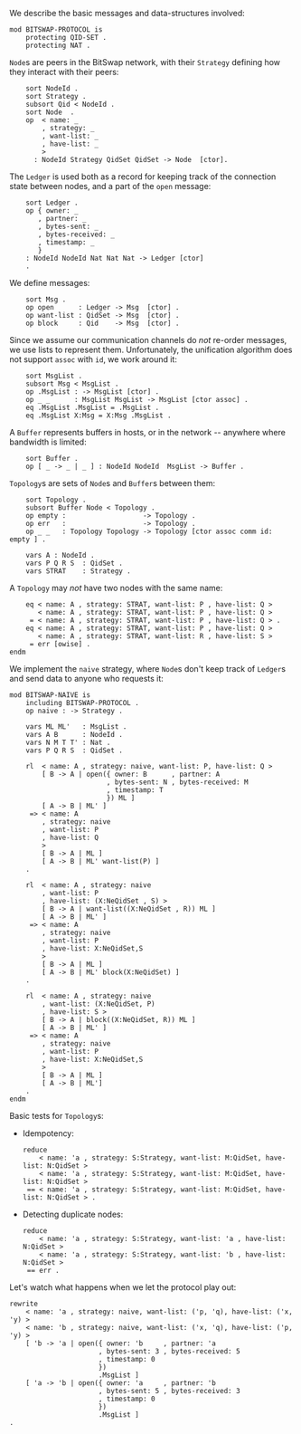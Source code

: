 We describe the basic messages and data-structures involved:

```{pipe='tee bitswap-protocol.maude'}
mod BITSWAP-PROTOCOL is
    protecting QID-SET .
    protecting NAT .
```

`Node`s are peers in the BitSwap network, with their `Strategy`
defining how they interact with their peers:

```{pipe='tee -a bitswap-protocol.maude'}
    sort NodeId .
    sort Strategy .
    subsort Qid < NodeId .
    sort Node  .
    op  < name: _
        , strategy: _
        , want-list: _
        , have-list: _
        >
      : NodeId Strategy QidSet QidSet -> Node  [ctor].
```

The `Ledger` is used both as a record for keeping track
of the connection state between nodes, and a part of the
`open` message:

```{pipe='tee -a bitswap-protocol.maude'}
    sort Ledger .
    op { owner: _
       , partner: _
       , bytes-sent: _
       , bytes-received: _
       , timestamp: _
       }
    : NodeId NodeId Nat Nat Nat -> Ledger [ctor]
    .
```

We define messages:

```{pipe='tee -a bitswap-protocol.maude'}
    sort Msg .
    op open      : Ledger -> Msg  [ctor] .
    op want-list : QidSet -> Msg  [ctor] .
    op block     : Qid    -> Msg  [ctor] .
```

Since we assume our communication channels do *not* re-order messages,
we use lists to represent them. Unfortunately, the unification algorithm
does not support `assoc` with `id`, we work around it:

```{pipe='tee -a bitswap-protocol.maude'}
    sort MsgList .
    subsort Msg < MsgList .
    op .MsgList : -> MsgList [ctor] .
    op _ _      : MsgList MsgList -> MsgList [ctor assoc] .
    eq .MsgList .MsgList = .MsgList .
    eq .MsgList X:Msg = X:Msg .MsgList .
```

A `Buffer` represents buffers in hosts, or in the network -- anywhere where bandwidth is limited:

```{pipe='tee -a bitswap-protocol.maude'}
    sort Buffer .
    op [ _ -> _ | _ ] : NodeId NodeId  MsgList -> Buffer .

```

`Topology`s are sets of `Node`s and `Buffer`s between them:

```{pipe='tee -a bitswap-protocol.maude'}
    sort Topology .
    subsort Buffer Node < Topology .
    op empty :                   -> Topology .
    op err   :                   -> Topology .
    op _ _   : Topology Topology -> Topology [ctor assoc comm id: empty ] .

    vars A : NodeId .
    vars P Q R S  : QidSet .
    vars STRAT    : Strategy .
```

A `Topology` may *not* have two nodes with the same name:

```{pipe='tee -a bitswap-protocol.maude'}
    eq < name: A , strategy: STRAT, want-list: P , have-list: Q >
       < name: A , strategy: STRAT, want-list: P , have-list: Q >
     = < name: A , strategy: STRAT, want-list: P , have-list: Q > .
    eq < name: A , strategy: STRAT, want-list: P , have-list: Q >
       < name: A , strategy: STRAT, want-list: R , have-list: S >
     = err [owise] .
endm

```

We implement the `naive` strategy, where `Node`s don't keep
track of `Ledger`s and send data to anyone who requests it:

```{pipe='tee -a bitswap-protocol.maude'}
mod BITSWAP-NAIVE is
    including BITSWAP-PROTOCOL .
    op naive : -> Strategy .

    vars ML ML'   : MsgList .
    vars A B      : NodeId .
    vars N M T T' : Nat .
    vars P Q R S  : QidSet .

    rl  < name: A , strategy: naive, want-list: P, have-list: Q >
        [ B -> A | open({ owner: B      , partner: A
                        , bytes-sent: N , bytes-received: M
                        , timestamp: T
                        }) ML ]
        [ A -> B | ML' ]
     => < name: A
        , strategy: naive
        , want-list: P
        , have-list: Q
        >
        [ B -> A | ML ]
        [ A -> B | ML' want-list(P) ]
    .

    rl  < name: A , strategy: naive
        , want-list: P
        , have-list: (X:NeQidSet , S) >
        [ B -> A | want-list((X:NeQidSet , R)) ML ]
        [ A -> B | ML' ]
     => < name: A
        , strategy: naive
        , want-list: P
        , have-list: X:NeQidSet,S
        >
        [ B -> A | ML ]
        [ A -> B | ML' block(X:NeQidSet) ]
    .

    rl  < name: A , strategy: naive
        , want-list: (X:NeQidSet, P)
        , have-list: S >
        [ B -> A | block((X:NeQidSet, R)) ML ]
        [ A -> B | ML' ]
     => < name: A
        , strategy: naive
        , want-list: P
        , have-list: X:NeQidSet,S
        >
        [ B -> A | ML ]
        [ A -> B | ML']
    .
endm
```

Basic tests for `Topology`s:

-   Idempotency:

    ``` {pipe="maude 2>&1 -no-banner bitswap-protocol"}
    reduce
        < name: 'a , strategy: S:Strategy, want-list: M:QidSet, have-list: N:QidSet >
        < name: 'a , strategy: S:Strategy, want-list: M:QidSet, have-list: N:QidSet >
     == < name: 'a , strategy: S:Strategy, want-list: M:QidSet, have-list: N:QidSet > .
    ```

-   Detecting duplicate nodes:

    ```{pipe='maude 2>&1 -no-banner bitswap-protocol'}
    reduce
        < name: 'a , strategy: S:Strategy, want-list: 'a , have-list: N:QidSet >
        < name: 'a , strategy: S:Strategy, want-list: 'b , have-list: N:QidSet >
     == err .
     ```

Let's watch what happens when we let the protocol play out:

```{pipe='maude 2>&1 -no-banner bitswap-protocol'}
rewrite
    < name: 'a , strategy: naive, want-list: ('p, 'q), have-list: ('x, 'y) >
    < name: 'b , strategy: naive, want-list: ('x, 'q), have-list: ('p, 'y) >
    [ 'b -> 'a | open({ owner: 'b     , partner: 'a
                      , bytes-sent: 3 , bytes-received: 5
                      , timestamp: 0
                      })
                      .MsgList ]
    [ 'a -> 'b | open({ owner: 'a     , partner: 'b
                      , bytes-sent: 5 , bytes-received: 3
                      , timestamp: 0
                      })
                      .MsgList ]
.
```

